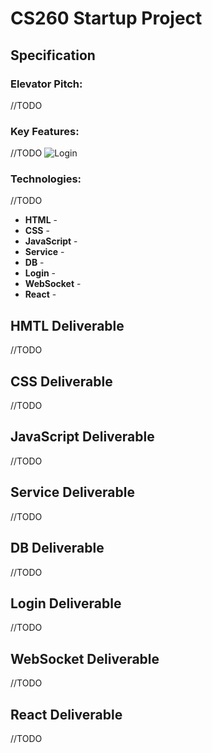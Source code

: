 # CS260 Startup Project

## Specification

### Elevator Pitch:

//TODO

### Key Features:

//TODO 
![Login](Login.jpg)

### Technologies:

//TODO

- **HTML** -
- **CSS** -
- **JavaScript** -
- **Service** -
- **DB** -
- **Login** -
- **WebSocket** -
- **React** -

## HMTL Deliverable

//TODO

## CSS Deliverable

//TODO

## JavaScript Deliverable

//TODO

## Service Deliverable

//TODO

## DB Deliverable

//TODO

## Login Deliverable

//TODO

## WebSocket Deliverable

//TODO

## React Deliverable

//TODO

